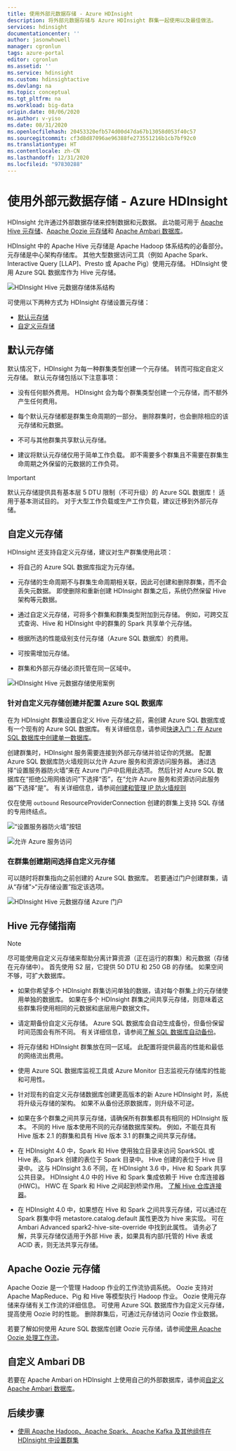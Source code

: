 ```yaml
---
title: 使用外部元数据存储 - Azure HDInsight
description: 将外部元数据存储与 Azure HDInsight 群集一起使用以及最佳做法。
services: hdinsight
documentationcenter: ''
author: jasonwhowell
manager: cgronlun
tags: azure-portal
editor: cgronlun
ms.assetid: ''
ms.service: hdinsight
ms.custom: hdinsightactive
ms.devlang: na
ms.topic: conceptual
ms.tgt_pltfrm: na
ms.workload: big-data
origin.date: 08/06/2020
ms.author: v-yiso
ms.date: 08/31/2020
ms.openlocfilehash: 20453320efb574d00d47da67b13058d053f40c57
ms.sourcegitcommit: cf3d8d87096ae96388fe273551216b1cb7bf92c0
ms.translationtype: HT
ms.contentlocale: zh-CN
ms.lasthandoff: 12/31/2020
ms.locfileid: "97830288"
---
```

# <a name="use-external-metadata-stores-in-azure-hdinsight"></a>使用外部元数据存储 - Azure HDInsight

HDInsight 允许通过外部数据存储来控制数据和元数据。 此功能可用于 [Apache Hive 元存储](#custom-metastore)、[Apache Oozie 元存储](#apache-oozie-metastore)和 [Apache Ambari 数据库](#custom-ambari-db)。

HDInsight 中的 Apache Hive 元存储是 Apache Hadoop 体系结构的必备部分。 元存储是中心架构存储库。 其他大型数据访问工具（例如 Apache Spark、Interactive Query [LLAP]、Presto 或 Apache Pig）使用元存储。 HDInsight 使用 Azure SQL 数据库作为 Hive 元存储。

![HDInsight Hive 元数据存储体系结构](./media/hdinsight-use-external-metadata-stores/metadata-store-architecture.png)

可使用以下两种方式为 HDInsight 存储设置元存储：

* [默认元存储](#default-metastore)
* [自定义元存储](#custom-metastore)

## <a name="default-metastore"></a>默认元存储

默认情况下，HDInsight 为每一种群集类型创建一个元存储。 转而可指定自定义元存储。 默认元存储包括以下注意事项：

* 没有任何额外费用。 HDInsight 会为每个群集类型创建一个元存储，而不额外产生任何费用。

* 每个默认元存储都是群集生命周期的一部分。 删除群集时，也会删除相应的该元存储和元数据。

* 不可与其他群集共享默认元存储。

* 建议将默认元存储仅用于简单工作负载。 即不需要多个群集且不需要在群集生命周期之外保留的元数据的工作负荷。

> [!IMPORTANT]
> 默认元存储提供具有基本层 5 DTU 限制（不可升级）的 Azure SQL 数据库！ 适用于基本测试目的。 对于大型工作负载或生产工作负载，建议迁移到外部元存储。

## <a name="custom-metastore"></a>自定义元存储

HDInsight 还支持自定义元存储，建议对生产群集使用此项：

* 将自己的 Azure SQL 数据库指定为元存储。

* 元存储的生命周期不与群集生命周期相关联，因此可创建和删除群集，而不会丢失元数据。 即使删除和重新创建 HDInsight 群集之后，系统仍然保留 Hive 架构等元数据。

* 通过自定义元存储，可将多个群集和群集类型附加到元存储。 例如，可跨交互式查询、Hive 和 HDInsight 中的群集的 Spark 共享单个元存储。

* 根据所选的性能级别支付元存储（Azure SQL 数据库）的费用。

* 可按需增加元存储。

* 群集和外部元存储必须托管在同一区域中。

![HDInsight Hive 元数据存储使用案例](./media/hdinsight-use-external-metadata-stores/metadata-store-use-case.png)

### <a name="create-and-config-azure-sql-database-for-the-custom-metastore"></a>针对自定义元存储创建并配置 Azure SQL 数据库

在为 HDInsight 群集设置自定义 Hive 元存储之前，需创建 Azure SQL 数据库或有一个现有的 Azure SQL 数据库。  有关详细信息，请参阅[快速入门：在 Azure SQL 数据库中创建单一数据库](../azure-sql/database/single-database-create-quickstart.md?tabs=azure-portal)。

创建群集时，HDInsight 服务需要连接到外部元存储并验证你的凭据。 配置 Azure SQL 数据库防火墙规则以允许 Azure 服务和资源访问服务器。 通过选择“设置服务器防火墙”来在 Azure 门户中启用此选项。 然后针对 Azure SQL 数据库在“拒绝公用网络访问”下选择“否”，在“允许 Azure 服务和资源访问此服务器”下选择“是”。 有关详细信息，请参阅[创建和管理 IP 防火墙规则](../azure-sql/database/firewall-configure.md#use-the-azure-portal-to-manage-server-level-ip-firewall-rules)

仅在使用 `outbound` ResourceProviderConnection 创建的群集上支持 SQL 存储的专用终结点。

![“设置服务器防火墙”按钮](./media/hdinsight-use-external-metadata-stores/configure-azure-sql-database-firewall1.png)

![允许 Azure 服务访问](./media/hdinsight-use-external-metadata-stores/configure-azure-sql-database-firewall2.png)

### <a name="select-a-custom-metastore-during-cluster-creation"></a>在群集创建期间选择自定义元存储

可以随时将群集指向之前创建的 Azure SQL 数据库。 若要通过门户创建群集，请从“存储”>“元存储设置”指定该选项。

![HDInsight Hive 元数据存储 Azure 门户](./media/hdinsight-use-external-metadata-stores/azure-portal-cluster-storage-metastore.png)

## <a name="hive-metastore-guidelines"></a>Hive 元存储指南

> [!NOTE]
> 尽可能使用自定义元存储来帮助分离计算资源（正在运行的群集）和元数据（存储在元存储中）。 首先使用 S2 层，它提供 50 DTU 和 250 GB 的存储。 如果空间不够，可扩大数据库。

* 如果你希望多个 HDInsight 群集访问单独的数据，请对每个群集上的元存储使用单独的数据库。 如果在多个 HDInsight 群集之间共享元存储，则意味着这些群集将使用相同的元数据和底层用户数据文件。

* 请定期备份自定义元存储。 Azure SQL 数据库会自动生成备份，但备份保留时间范围会有所不同。 有关详细信息，请参阅[了解 SQL 数据库自动备份](../azure-sql/database/automated-backups-overview.md)。

* 将元存储和 HDInsight 群集放在同一区域。 此配置将提供最高的性能和最低的网络流出费用。

* 使用 Azure SQL 数据库监视工具或 Azure Monitor 日志监视元存储库的性能和可用性。

* 针对现有的自定义元存储数据库创建更高版本的新 Azure HDInsight 时，系统将升级元存储的架构。 如果不从备份还原数据库，则升级不可逆。

* 如果在多个群集之间共享元存储，请确保所有群集都具有相同的 HDInsight 版本。 不同的 Hive 版本使用不同的元存储数据库架构。 例如，不能在具有 Hive 版本 2.1 的群集和具有 Hive 版本 3.1 的群集之间共享元存储。

* 在 HDInsight 4.0 中，Spark 和 Hive 使用独立目录来访问 SparkSQL 或 Hive 表。 Spark 创建的表位于 Spark 目录中。 Hive 创建的表位于 Hive 目录中。 这与 HDInsight 3.6 不同，在 HDInsight 3.6 中，Hive 和 Spark 共享公共目录。 HDInsight 4.0 中的 Hive 和 Spark 集成依赖于 Hive 仓库连接器 (HWC)。 HWC 在 Spark 和 Hive 之间起到桥梁作用。 [了解 Hive 仓库连接器](../hdinsight/interactive-query/apache-hive-warehouse-connector.md)。

* 在 HDInsight 4.0 中，如果想在 Hive 和 Spark 之间共享元存储，可以通过在 Spark 群集中将 metastore.catalog.default 属性更改为 hive 来实现。 可在 Ambari Advanced spark2-hive-site-override 中找到此属性。 请务必了解，共享元存储仅适用于外部 Hive 表，如果具有内部/托管的 Hive 表或 ACID 表，则无法共享元存储。  

## <a name="apache-oozie-metastore"></a>Apache Oozie 元存储

Apache Oozie 是一个管理 Hadoop 作业的工作流协调系统。 Oozie 支持对 Apache MapReduce、Pig 和 Hive 等模型执行 Hadoop 作业。  Oozie 使用元存储来存储有关工作流的详细信息。 可使用 Azure SQL 数据库作为自定义元存储，提高使用 Oozie 时的性能。 删除群集后，可通过元存储访问 Oozie 作业数据。

若要了解如何使用 Azure SQL 数据库创建 Oozie 元存储，请参阅[使用 Apache Oozie 处理工作流](hdinsight-use-oozie-linux-mac.md)。

## <a name="custom-ambari-db"></a>自定义 Ambari DB

若要在 Apache Ambari on HDInsight 上使用自己的外部数据库，请参阅[自定义 Apache Ambari 数据库](hdinsight-custom-ambari-db.md)。

## <a name="next-steps"></a>后续步骤

- [使用 Apache Hadoop、Apache Spark、Apache Kafka 及其他组件在 HDInsight 中设置群集](./hdinsight-hadoop-provision-linux-clusters.md)
